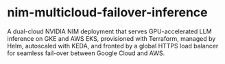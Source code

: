 # nim-multicloud-failover-inference
A dual-cloud NVIDIA NIM deployment that serves GPU-accelerated LLM inference on GKE and AWS EKS, provisioned with Terraform, managed by Helm, autoscaled with KEDA, and fronted by a global HTTPS load balancer for seamless fail-over between Google Cloud and AWS.
